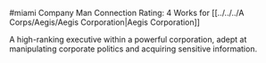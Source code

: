 #miami 
Company Man
Connection Rating: 4
Works for [[../../../A Corps/Aegis/Aegis Corporation|Aegis Corporation]]

A high-ranking executive within a powerful corporation, adept at manipulating corporate politics and acquiring sensitive information.